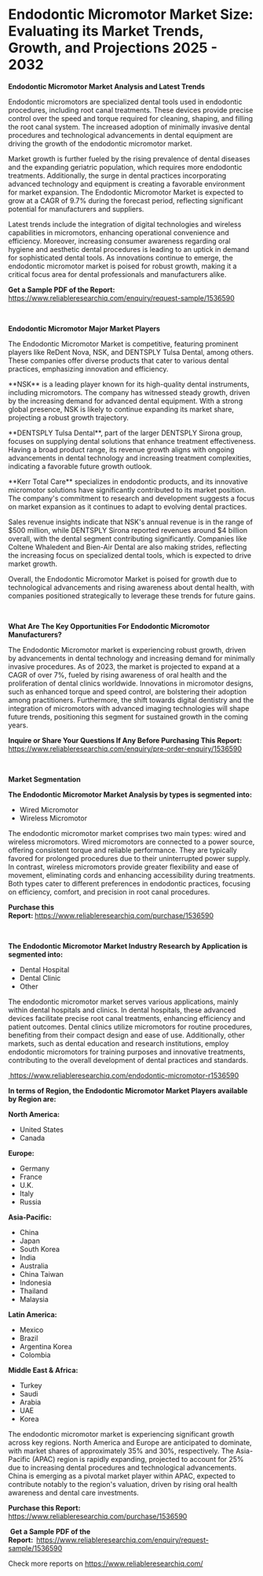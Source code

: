 <p><h1>Endodontic Micromotor Market Size: Evaluating its Market Trends, Growth, and Projections 2025 - 2032</h1></p><p><strong>Endodontic Micromotor Market Analysis and Latest Trends</strong></p>
<p><p>Endodontic micromotors are specialized dental tools used in endodontic procedures, including root canal treatments. These devices provide precise control over the speed and torque required for cleaning, shaping, and filling the root canal system. The increased adoption of minimally invasive dental procedures and technological advancements in dental equipment are driving the growth of the endodontic micromotor market.</p><p>Market growth is further fueled by the rising prevalence of dental diseases and the expanding geriatric population, which requires more endodontic treatments. Additionally, the surge in dental practices incorporating advanced technology and equipment is creating a favorable environment for market expansion. The Endodontic Micromotor Market is expected to grow at a CAGR of 9.7% during the forecast period, reflecting significant potential for manufacturers and suppliers.</p><p>Latest trends include the integration of digital technologies and wireless capabilities in micromotors, enhancing operational convenience and efficiency. Moreover, increasing consumer awareness regarding oral hygiene and aesthetic dental procedures is leading to an uptick in demand for sophisticated dental tools. As innovations continue to emerge, the endodontic micromotor market is poised for robust growth, making it a critical focus area for dental professionals and manufacturers alike.</p></p>
<p><strong>Get a Sample PDF of the Report:&nbsp;</strong> <a href="https://www.reliableresearchiq.com/enquiry/request-sample/1536590?utm_campaign=3256&utm_medium=2&utm_source=Github&utm_content=ia&utm_term=04032025&utm_id=endodontic-micromotor">https://www.reliableresearchiq.com/enquiry/request-sample/1536590</a></p>
<p>&nbsp;</p>
<p><strong>Endodontic Micromotor Major Market Players</strong></p>
<p><p>The Endodontic Micromotor Market is competitive, featuring prominent players like ReDent Nova, NSK, and DENTSPLY Tulsa Dental, among others. These companies offer diverse products that cater to various dental practices, emphasizing innovation and efficiency.</p><p>**NSK** is a leading player known for its high-quality dental instruments, including micromotors. The company has witnessed steady growth, driven by the increasing demand for advanced dental equipment. With a strong global presence, NSK is likely to continue expanding its market share, projecting a robust growth trajectory.</p><p>**DENTSPLY Tulsa Dental**, part of the larger DENTSPLY Sirona group, focuses on supplying dental solutions that enhance treatment effectiveness. Having a broad product range, its revenue growth aligns with ongoing advancements in dental technology and increasing treatment complexities, indicating a favorable future growth outlook.</p><p>**Kerr Total Care** specializes in endodontic products, and its innovative micromotor solutions have significantly contributed to its market position. The company's commitment to research and development suggests a focus on market expansion as it continues to adapt to evolving dental practices.</p><p>Sales revenue insights indicate that NSK's annual revenue is in the range of $500 million, while DENTSPLY Sirona reported revenues around $4 billion overall, with the dental segment contributing significantly. Companies like Coltene Whaledent and Bien-Air Dental are also making strides, reflecting the increasing focus on specialized dental tools, which is expected to drive market growth.</p><p>Overall, the Endodontic Micromotor Market is poised for growth due to technological advancements and rising awareness about dental health, with companies positioned strategically to leverage these trends for future gains.</p></p>
<p>&nbsp;</p>
<p><strong>What Are The Key Opportunities For Endodontic Micromotor Manufacturers?</strong></p>
<p><p>The Endodontic Micromotor market is experiencing robust growth, driven by advancements in dental technology and increasing demand for minimally invasive procedures. As of 2023, the market is projected to expand at a CAGR of over 7%, fueled by rising awareness of oral health and the proliferation of dental clinics worldwide. Innovations in micromotor designs, such as enhanced torque and speed control, are bolstering their adoption among practitioners. Furthermore, the shift towards digital dentistry and the integration of micromotors with advanced imaging technologies will shape future trends, positioning this segment for sustained growth in the coming years.</p></p>
<p><strong>Inquire or Share Your Questions If Any Before Purchasing This Report:</strong> <a href="https://www.reliableresearchiq.com/enquiry/pre-order-enquiry/1536590?utm_campaign=3256&utm_medium=2&utm_source=Github&utm_content=ia&utm_term=04032025&utm_id=endodontic-micromotor">https://www.reliableresearchiq.com/enquiry/pre-order-enquiry/1536590</a></p>
<p>&nbsp;</p>
<p><strong>Market Segmentation</strong></p>
<p><strong>The Endodontic Micromotor Market Analysis by types is segmented into:</strong></p>
<p><ul><li>Wired Micromotor</li><li>Wireless Micromotor</li></ul></p>
<p><p>The endodontic micromotor market comprises two main types: wired and wireless micromotors. Wired micromotors are connected to a power source, offering consistent torque and reliable performance. They are typically favored for prolonged procedures due to their uninterrupted power supply. In contrast, wireless micromotors provide greater flexibility and ease of movement, eliminating cords and enhancing accessibility during treatments. Both types cater to different preferences in endodontic practices, focusing on efficiency, comfort, and precision in root canal procedures.</p></p>
<p><strong>Purchase this Report:&nbsp;</strong><a href="https://www.reliableresearchiq.com/purchase/1536590?utm_campaign=3256&utm_medium=2&utm_source=Github&utm_content=ia&utm_term=04032025&utm_id=endodontic-micromotor">https://www.reliableresearchiq.com/purchase/1536590</a></p>
<p>&nbsp;</p>
<p><strong>The Endodontic Micromotor Market Industry Research by Application is segmented into:</strong></p>
<p><ul><li>Dental Hospital</li><li>Dental Clinic</li><li>Other</li></ul></p>
<p><p>The endodontic micromotor market serves various applications, mainly within dental hospitals and clinics. In dental hospitals, these advanced devices facilitate precise root canal treatments, enhancing efficiency and patient outcomes. Dental clinics utilize micromotors for routine procedures, benefiting from their compact design and ease of use. Additionally, other markets, such as dental education and research institutions, employ endodontic micromotors for training purposes and innovative treatments, contributing to the overall development of dental practices and standards.</p></p>
<p><a href="https://www.reliableresearchiq.com/endodontic-micromotor-r1536590?utm_campaign=3256&utm_medium=2&utm_source=Github&utm_content=ia&utm_term=04032025&utm_id=endodontic-micromotor">&nbsp;https://www.reliableresearchiq.com/endodontic-micromotor-r1536590</a></p>
<p><strong>In terms of Region, the Endodontic Micromotor Market Players available by Region are:</strong></p>
<p>
    <p> <strong> North America: </strong>
        <ul>
            <li>United States</li>
            <li>Canada</li>
        </ul>
        </p> 
    <p> <strong> Europe: </strong>
        <ul>
            <li>Germany</li>
            <li>France</li>
            <li>U.K.</li>
            <li>Italy</li>
            <li>Russia</li>
        </ul>
        </p> 
    <p> <strong> Asia-Pacific: </strong>
        <ul>
            <li>China</li>
            <li>Japan</li>
            <li>South Korea</li>
            <li>India</li>
            <li>Australia</li>
            <li>China Taiwan</li>
            <li>Indonesia</li>
            <li>Thailand</li>
            <li>Malaysia</li>
        </ul>
        </p> 
    <p> <strong> Latin America: </strong>
        <ul>
            <li>Mexico</li>
            <li>Brazil</li>
            <li>Argentina Korea</li>
            <li>Colombia</li>
        </ul>
        </p> 
    <p> <strong> Middle East & Africa: </strong>
        <ul>
            <li>Turkey</li>
            <li>Saudi</li>
            <li>Arabia</li>
            <li>UAE</li>
            <li>Korea</li>
        </ul>
    </p>
    </p>
<p><p>The endodontic micromotor market is experiencing significant growth across key regions. North America and Europe are anticipated to dominate, with market shares of approximately 35% and 30%, respectively. The Asia-Pacific (APAC) region is rapidly expanding, projected to account for 25% due to increasing dental procedures and technological advancements. China is emerging as a pivotal market player within APAC, expected to contribute notably to the region's valuation, driven by rising oral health awareness and dental care investments.</p></p>
<p><strong>Purchase this Report: </strong><a href="https://www.reliableresearchiq.com/purchase/1536590?utm_campaign=3256&utm_medium=2&utm_source=Github&utm_content=ia&utm_term=04032025&utm_id=endodontic-micromotor">https://www.reliableresearchiq.com/purchase/1536590</a></p>
<p>&nbsp;<strong>Get a Sample PDF of the Report:&nbsp;&nbsp;</strong><a href="https://www.reliableresearchiq.com/enquiry/request-sample/1536590?utm_campaign=3256&utm_medium=2&utm_source=Github&utm_content=ia&utm_term=04032025&utm_id=endodontic-micromotor">https://www.reliableresearchiq.com/enquiry/request-sample/1536590</a></p>
<p><strong></strong></p>
<p>Check more reports on <a href="https://www.reliableresearchiq.com/?utm_campaign=3256&utm_medium=2&utm_source=Github&utm_content=ia&utm_term=04032025&utm_id=endodontic-micromotor">https://www.reliableresearchiq.com/</a></p>